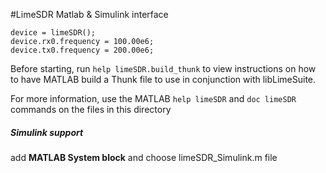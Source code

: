 #LimeSDR Matlab & Simulink interface

```
device = limeSDR();
device.rx0.frequency = 100.00e6;
device.tx0.frequency = 200.00e6;
```

Before starting, run `help limeSDR.build_thunk` to view instructions on how to have MATLAB build a Thunk file to use in conjunction with libLimeSuite.

For more information, use the MATLAB `help limeSDR` and `doc limeSDR` commands on the files in this directory

##### Simulink support

add **MATLAB System block** and choose limeSDR_Simulink.m file


